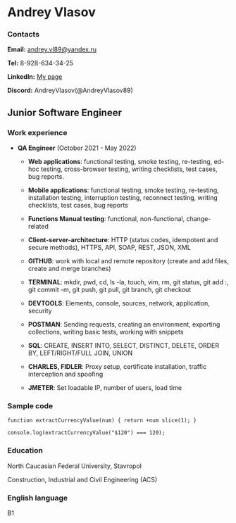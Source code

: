 # Andrey Vlasov #


### Contacts ###

**Email:** andrey.vl89@yandex.ru

**Tel:** 8-928-634-34-25

**LinkedIn:** [My page](https://www.linkedin.com/in/%D0%B0%D0%BD%D0%B4%D1%80%D0%B5%D0%B9-%D0%B2%D0%BB%D0%B0%D1%81%D0%BE%D0%B2-/)

**Discord:** AndreyVlasov(@AndreyVlasov89)

## Junior Software Engineer ##

### Work experience ###
* **QA Engineer** (October 2021 - May 2022)

    + **Web applications**: functional testing, smoke testing, re-testing, ed-hoc testing, cross-browser testing, writing checklists, test cases, bug reports.
 
    + **Mobile applications**: functional testing, smoke testing, re-testing, installation testing, interruption testing, reconnect testing, writing checklists, test cases, bug reports
    
    + **Functions Manual testing**: functional, non-functional, change-related

    + **Client-server-architecture**: HTTP (status codes, idempotent and secure methods), HTTPS, API, SOAP, REST, JSON, XML

    + **GITHUB**: work with local and remote repository (create and add files, create and merge branches)

    + **TERMINAL**: mkdir, pwd, cd, ls -la, touch, vim, rm, git status, git add :, git commit -m, git push, git pull, git branch, git checkout

    + **DEVTOOLS**: Elements, console, sources, network, application, security

    + **POSTMAN**: Sending requests, creating an environment, exporting collections, writing basic tests, working with snippets

    + **SQL**: CREATE, INSERT INTO, SELECT, DISTINCT, DELETE, ORDER BY, LEFT/RIGHT/FULL JOIN, UNION

    + **CHARLES, FIDLER**: Proxy setup, certificate installation, traffic interception and spoofing

    + **JMETER**: Set loadable IP, number of users, load time


### Sample code ###
``` 
function extractCurrencyValue(num) { return +num slice(1); }

console.log(extractCurrencyValue("$120") === 120); 
```

### Education ###
North Caucasian Federal University, Stavropol

Construction, Industrial and Civil Engineering (ACS)

### English language ###
B1
